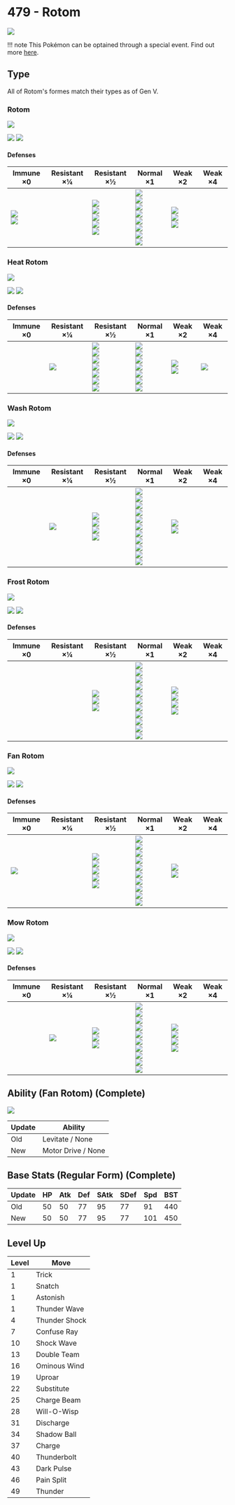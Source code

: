 # 479 - Rotom
![][479]

!!! note
    This Pokémon can be optained through a special event. Find out more [here](../../special_events/#rotom).
## Type

All of Rotom's formes match their types as of Gen V.

### Rotom
![][479]

![][electric]  ![][ghost]

#### Defenses

Immune ×0                         | Resistant ×¼ | Resistant ×½                                                                  | Normal ×1                                                                                                              | Weak ×2                                      | Weak ×4 | 
---                               | ---          | ---                                                                           | ---                                                                                                                    | ---                                          | ---     | 
![][normal]<br> ![][fighting]<br> |              | ![][flying]<br> ![][poison]<br> ![][bug]<br> ![][steel]<br> ![][electric]<br> | ![][rock]<br> ![][fire]<br> ![][water]<br> ![][grass]<br> ![][psychic]<br> ![][ice]<br> ![][dragon]<br> ![][fairy]<br> | ![][ground]<br> ![][ghost]<br> ![][dark]<br> |         | 

### Heat Rotom
![][479-heat]

![][electric]  ![][fire]

#### Defenses

Immune ×0 | Resistant ×¼   | Resistant ×½                                                                                            | Normal ×1                                                                                                       | Weak ×2                      | Weak ×4         | 
---       | ---            | ---                                                                                                     | ---                                                                                                             | ---                          | ---             | 
          | ![][steel]<br> | ![][flying]<br> ![][bug]<br> ![][fire]<br> ![][grass]<br> ![][electric]<br> ![][ice]<br> ![][fairy]<br> | ![][normal]<br> ![][fighting]<br> ![][poison]<br> ![][ghost]<br> ![][psychic]<br> ![][dragon]<br> ![][dark]<br> | ![][rock]<br> ![][water]<br> | ![][ground]<br> | 

### Wash Rotom
![][479-wash]

![][electric]  ![][water]

#### Defenses

Immune ×0 | Resistant ×¼   | Resistant ×½                                              | Normal ×1                                                                                                                                                                   | Weak ×2                        | Weak ×4 | 
---       | ---            | ---                                                       | ---                                                                                                                                                                         | ---                            | ---     | 
          | ![][steel]<br> | ![][flying]<br> ![][fire]<br> ![][water]<br> ![][ice]<br> | ![][normal]<br> ![][fighting]<br> ![][poison]<br> ![][rock]<br> ![][bug]<br> ![][ghost]<br> ![][electric]<br> ![][psychic]<br> ![][dragon]<br> ![][dark]<br> ![][fairy]<br> | ![][ground]<br> ![][grass]<br> |         | 

### Frost Rotom
![][479-frost]

![][electric]  ![][ice]

#### Defenses

Immune ×0 | Resistant ×¼ | Resistant ×½                                   | Normal ×1                                                                                                                                                              | Weak ×2                                                       | Weak ×4 | 
---       | ---          | ---                                            | ---                                                                                                                                                                    | ---                                                           | ---     | 
          |              | ![][flying]<br> ![][electric]<br> ![][ice]<br> | ![][normal]<br> ![][poison]<br> ![][bug]<br> ![][ghost]<br> ![][steel]<br> ![][water]<br> ![][grass]<br> ![][psychic]<br> ![][dragon]<br> ![][dark]<br> ![][fairy]<br> | ![][fighting]<br> ![][ground]<br> ![][rock]<br> ![][fire]<br> |         | 

### Fan Rotom
![][479-fan]

![][electric]  ![][flying]

#### Defenses

Immune ×0       | Resistant ×¼ | Resistant ×½                                                                 | Normal ×1                                                                                                                                                   | Weak ×2                    | Weak ×4 | 
---             | ---          | ---                                                                          | ---                                                                                                                                                         | ---                        | ---     | 
![][ground]<br> |              | ![][fighting]<br> ![][flying]<br> ![][bug]<br> ![][steel]<br> ![][grass]<br> | ![][normal]<br> ![][poison]<br> ![][ghost]<br> ![][fire]<br> ![][water]<br> ![][electric]<br> ![][psychic]<br> ![][dragon]<br> ![][dark]<br> ![][fairy]<br> | ![][rock]<br> ![][ice]<br> |         | 

### Mow Rotom
![][479-mow]

![][electric]  ![][grass]

#### Defenses

Immune ×0 | Resistant ×¼      | Resistant ×½                                 | Normal ×1                                                                                                                                                    | Weak ×2                                                 | Weak ×4 | 
---       | ---               | ---                                          | ---                                                                                                                                                          | ---                                                     | ---     | 
          | ![][electric]<br> | ![][steel]<br> ![][water]<br> ![][grass]<br> | ![][normal]<br> ![][fighting]<br> ![][flying]<br> ![][ground]<br> ![][rock]<br> ![][ghost]<br> ![][psychic]<br> ![][dragon]<br> ![][dark]<br> ![][fairy]<br> | ![][poison]<br> ![][bug]<br> ![][fire]<br> ![][ice]<br> |         | 


## Ability (Fan Rotom) (Complete)

![][479-fan]

Update | Ability            | 
---    | ---                | 
Old    | Levitate / None    | 
New    | Motor Drive / None | 

## Base Stats (Regular Form) (Complete)

Update | HP  | Atk | Def | SAtk | SDef | Spd | BST | 
---    | --- | --- | --- | ---  | ---  | --- | --- | 
Old    | 50  | 50  | 77  | 95   | 77   | 91  | 440 | 
New    | 50  | 50  | 77  | 95   | 77   | 101 | 450 | 

## Level Up

Level | Move          | 
---   | ---           | 
1     | Trick         | 
1     | Snatch        | 
1     | Astonish      | 
1     | Thunder Wave  | 
4     | Thunder Shock | 
7     | Confuse Ray   | 
10    | Shock Wave    | 
13    | Double Team   | 
16    | Ominous Wind  | 
19    | Uproar        | 
22    | Substitute    | 
25    | Charge Beam   | 
28    | Will-O-Wisp   | 
31    | Discharge     | 
34    | Shadow Ball   | 
37    | Charge        | 
40    | Thunderbolt   | 
43    | Dark Pulse    | 
46    | Pain Split    | 
49    | Thunder       | 

[479-fan]: ../img/pokemon/479-fan.png
[479-frost]: ../img/pokemon/479-frost.png
[479-heat]: ../img/pokemon/479-heat.png
[479-mow]: ../img/pokemon/479-mow.png
[479-wash]: ../img/pokemon/479-wash.png
[479]: ../img/pokemon/479.png
[normal]: ../img/types/normal.png
[fire]: ../img/types/fire.png
[fighting]: ../img/types/fighting.png
[water]: ../img/types/water.png
[flying]: ../img/types/flying.png
[grass]: ../img/types/grass.png
[poison]: ../img/types/poison.png
[electric]: ../img/types/electric.png
[ground]: ../img/types/ground.png
[psychic]: ../img/types/psychic.png
[rock]: ../img/types/rock.png
[ice]: ../img/types/ice.png
[bug]: ../img/types/bug.png
[dragon]: ../img/types/dragon.png
[ghost]: ../img/types/ghost.png
[dark]: ../img/types/dark.png
[steel]: ../img/types/steel.png
[fairy]: ../img/types/fairy.png
